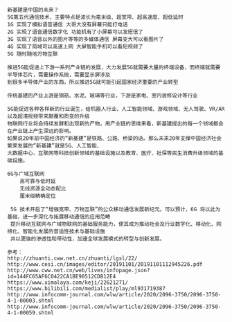    新基建是中国的未来？
    5G第五代通信技术，主要特点是波长为毫米级、超宽带、超高速度、超低延时
    1G 实现了模拟语音通信 大哥大没有屏幕只能打电话
    2G 实现了语音通信数字化 功能机有了小屏幕可以发短信了
    3G 实现了语音以外的图片等等的多媒体通信 屏幕变大可以看图片了
    4G 实现了局域可以高速上网 大屏智能手机可以看短视频了
    5G 随时随地万物互联
    
    推进5G能促进上下游一系列产业链的发展，大力发展5G就需要大量的终端设备，而终端就需要半导体芯片，需要操作系统，需要显示屏涉及
    到很多半导体产业的东西，所以推进5G就可能引起国家经济重要的产业转型
    
    传统基建的产业上游是钢筋、水泥、玻璃等行业，下游是家电、室内装修设计等行业
    
    5G能促进各种各样新的行业诞生，给机器人行业、人工智能领域、游戏领域、无人驾驶、VR/AR以及超清视频带来颠覆和质变的升级
    物联网行业将会持续发酵和出现新的产物，用产业链的思维来看，新基建提出的每一个领域都会在产业链上产生深远的影响。
    如果说20年前中国经济的“新基建”是铁路、公路、桥梁的话。那么未来20年支撑中国经济社会繁荣发展的“新基建”就是5G、人工智能、
    大数据中心、互联网等科技创新领域的基础设施以及教育、医疗、社保等民生消费升级领域的基础设施。
    
    6G与广域互联网
        高可靠与低时延
        无线资源全动态配比
        厘米级精确定位
        
     5G 技术开启了“增强宽带、万物互联”的公众移动通信发展新纪元。可以预计，6G 将以此为基础，进一步深化与拓展移动通信的应用范畴
     提升移动互联网与广域物联网的基础服务能力，使其成为推动社会及行业数字化、移动化、网络化、智能化发展的普适性技术与基础设施
     并以更强的渗透性和带动性，加速全球发展模式的转型与创新发展。
    
    参考： 
    http://zhuanti.cww.net.cn/zhuanti/lgsl/22/
    http://www.cesi.cn/images/editor/20191101/20191101112945226.pdf
    http://www.cww.net.cn/web/lives/infopage.json?id=144FC65AF6C0422CA1BE98512CDB12E4
    https://www.ximalaya.com/keji/22621271/
    https://www.bilibili.com/medialist/play/ml931719387
    http://www.infocomm-journal.com/wlw/article/2020/2096-3750/2096-3750-4-1-00003.shtml
    http://www.infocomm-journal.com/wlw/article/2020/2096-3750/2096-3750-4-1-00059.shtml
    